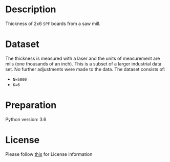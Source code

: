 # Description
Thickness of 2x6 `SPF` boards from a saw mill.

# Dataset
The thickness is measured with a laser and the units of measurement are mils (one thousands of an inch).
This is a subset of a larger industrial data set. No further adjustments were made to the data. The dataset consists of:

- `N=5000`
- `K=6`

# Preparation
Python version: 3.6 

# License
Please follow [this](https://creativecommons.org/licenses/by-sa/4.0/) for License information